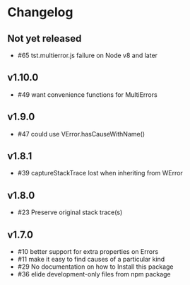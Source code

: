 # Changelog

## Not yet released

* #65 tst.multierror.js failure on Node v8 and later

## v1.10.0

* #49 want convenience functions for MultiErrors

## v1.9.0

* #47 could use VError.hasCauseWithName()

## v1.8.1

* #39 captureStackTrace lost when inheriting from WError

## v1.8.0

* #23 Preserve original stack trace(s)

## v1.7.0

* #10 better support for extra properties on Errors
* #11 make it easy to find causes of a particular kind
* #29 No documentation on how to Install this package
* #36 elide development-only files from npm package
